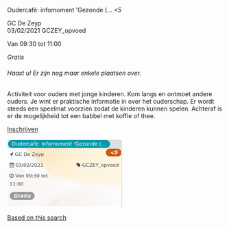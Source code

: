 Oudercafé: infomoment 'Gezonde (... *<5*

GC De Zeyp  
03/02/2021 GCZEY\_opvoed  

Van 09:30 tot 11:00

*Gratis*

  

###### *Haast u! Er zijn nog maar enkele plaatsen over.*

  

Activiteit voor ouders met jonge kinderen. Kom langs en ontmoet andere ouders. Je wint er praktische informatie in over het ouderschap. Er wordt steeds een speelmat voorzien zodat de kinderen kunnen spelen. Achteraf is er de mogelijkheid tot een babbel met koffie of thee.  

[Inschrijven](https://tickets.vgc.be/activity/subscribe/GCZEY_opvoed)

![](58217.png)

[Based on this search](https://tickets.vgc.be/activity/index?&vrijeplaatsen=1&Age%5B%5D=3%2C4&entity=276)